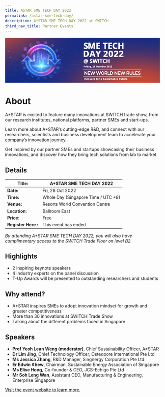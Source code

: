 ```yaml
---
title: ASTAR SME TECH DAY 2022
permalink: /astar-sme-tech-day/
description: A*STAR SME TECH DAY 2022 at SWITCH
third_nav_title: Partner Events
---
```

![SME TECH DAY 2022 at SWITCH](/images/smetechday2022_web-banner-a(1000x290)-v2-(3).jpg)
# **About**
A\*STAR is excited to feature many innovations at SWITCH trade show, from our research institutes, national platforms, partner SMEs and start-ups.

Learn more about A\*STAR’s cutting-edge R&D, and connect with our researchers, scientists and business development team to accelerate your company’s innovation journey.

Get inspired by our partner SMEs and startups showcasing their business innovations, and discover how they bring tech solutions from lab to market.

## **Details**

| **Title:** | **A\*STAR SME TECH DAY 2022** |
| -------- | -------- |
|**Date:** | Fri, 28 Oct 2022 |
| **Time:** | Whole Day (Singapore Time / UTC +8) |
|**Venue:** | Resorts World Convention Centre |
|**Location:** | Ballroom East |
|**Price:** | Free |
|**Register Here :** | This event has ended |

*By attending A\*STAR SME TECH DAY 2022, you will also have complimentary access to the SWITCH Trade Floor on level B2.*

## **Highlights**
* 2 inspiring keynote speakers 
* 4 industry experts on the panel discussion 
*  T-Up Awards will be presented to outstanding researchers and students

## **Why attend?**
* A\*STAR inspires SMEs to adopt innovation mindset for growth and greater competitiveness
* More than 30 innovations at SWITCH Trade Show 
* Talking about the different problems faced in Singapore

## **Speakers**
* **Prof Yeoh Lean Weng (moderator)**, Chief Sustainability Officer, A\*STAR
* **Dr Lim Jing**, Chief Technology Officer, Osteopore International Pte Ltd
* **Ms Jessica Zhang**, R&D Manager, Singnergy Corporation Pte Ltd
* **Er Edwin Khew**, Chairman, Sustainable Energy Association of Singapore
* **Ms Elise Hong**, Co-founder & CEO, JCS-Echigo Pte Ltd
* **Mr Soh Leng Wan**, Assistant CEO, Manufacturing & Engineering, Enterprise Singapore

[Visit the event website to learn more.](https://www.a-star.edu.sg/switch-2022/a-star-switch-2022)